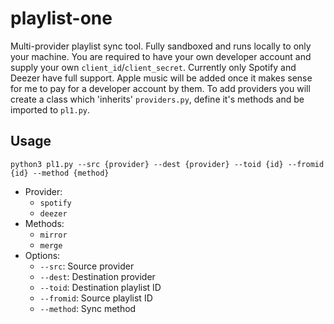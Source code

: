 # playlist-one
Multi-provider playlist sync tool. Fully sandboxed and runs locally to only your machine. You are required to have your own developer account and supply your own `client_id`/`client_secret`. Currently only Spotify and Deezer have full support. Apple music will be added once it makes sense for me to pay for a developer account by them. To add providers you will create a class which 'inherits' `providers.py`, define it's methods and be imported to `pl1.py`.
## Usage
`python3 pl1.py --src {provider} --dest {provider} --toid {id} --fromid {id} --method {method}`  
- Provider:
  - `spotify`
  - `deezer`
- Methods:
  - `mirror`
  - `merge`
- Options:
  - `--src`: Source provider
  - `--dest`: Destination provider
  - `--toid`: Destination playlist ID
  - `--fromid`: Source playlist ID
  - `--method`: Sync method
